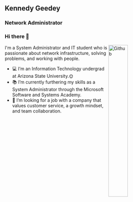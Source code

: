 ## Kennedy Geedey
### Network Administrator
### Hi there 👋

<img width="35%" align="right" alt="Github" src="https://user-images.githubusercontent.com/105303924/167712440-60df270e-3ec4-416a-9a56-c07ca2116218.JPG" />

I'm a System Administrator and IT student who is passionate about network infrastructure, solving problems, and working with people.

- 💻 I’m an Information Technology undergrad at Arizona State University.🌞
- 📚 I’m currently furthering my skills as a System Administrator through the Microsoft Software and Systems Academy.
- 👯 I’m looking for a job with a company that values customer service, a growth mindset, and team collaboration. 

